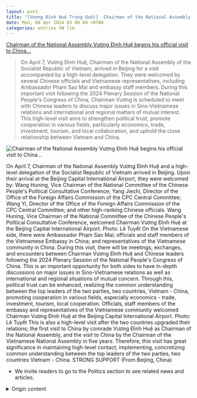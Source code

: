 ```yaml
---
layout: post
title: "[Vương Đình Huệ Trung Quốc]  Chairman of the National Assembly Vương Đình Huệ begins his official visit to China..."
date: Mon, 08 Apr 2024 03 00 00 +0700
categories: entries VN llm
---
```

[ Chairman of the National Assembly Vương Đình Huệ begins his official visit to China...](https://www.qdnd.vn/chinh-tri/tin-tuc/chu-tich-quoc-hoi-vuong-dinh-hue-den-bac-kinh-bat-dau-tham-chinh-thuc-nuoc-cong-hoa-nhan-dan-trung-hoa-771737)

> On April 7, Vương Đình Huệ, Chairman of the National Assembly of the Socialist Republic of Vietnam, arrived in Beijing for a visit accompanied by a high-level delegation. They were welcomed by several Chinese officials and Vietnamese representatives, including Ambassador Phạm Sao Mai and embassy staff members. During this important visit following the 2024 Plenary Session of the National People's Congress of China, Chairman Vương is scheduled to meet with Chinese leaders to discuss major issues in Sino-Vietnamese relations and international and regional matters of mutual interest. This high-level visit aims to strengthen political trust, promote cooperation in various fields, particularly economics, trade, investment, tourism, and local collaboration, and uphold the close relationship between Vietnam and China.

![ Chairman of the National Assembly Vương Đình Huệ begins his official visit to China...](https://file3.qdnd.vn/data/images/0/2024/04/07/upload_2058/26.jpg?w=400)

 On April 7, Chairman of the National Assembly Vương Đình Huệ and a high-level delegation of the Socialist Republic of Vietnam arrived in Beijing.
Upon their arrival at the Beijing Capital International Airport, they were welcomed by: Wang Huning, Vice Chairman of the National Committee of the Chinese People's Political Consultative Conference; Yang Jiechi, Director of the Office of the Foreign Affairs Commission of the CPC Central Committee; Wang Yi, Director of the Office of the Foreign Affairs Commission of the CPC Central Committee; and other high-ranking Chinese officials.
Wang Huning, Vice Chairman of the National Committee of the Chinese People's Political Consultative Conference, welcomed Chairman Vương Đình Huệ at the Beijing Capital International Airport. Photo: Lê Tuyết
On the Vietnamese side, there were Ambassador Phạm Sao Mai; officials and staff members of the Vietnamese Embassy in China; and representatives of the Vietnamese community in China.
During this visit, there will be meetings, exchanges, and encounters between Chairman Vương Đình Huệ and Chinese leaders following the 2024 Plenary Session of the National People's Congress of China.
This is an important opportunity for both sides to have in-depth discussions on major issues in Sino-Vietnamese relations as well as international and regional situations of mutual concern. Through this, political trust can be enhanced, realizing the common understanding between the top leaders of the two parties, two countries, Vietnam - China, promoting cooperation in various fields, especially economics - trade, investment, tourism, local cooperation.
Officials, staff members of the embassy and representatives of the Vietnamese community welcomed Chairman Vương Đình Huệ at the Beijing Capital International Airport. Photo: Lê Tuyết
This is also a high-level visit after the two countries upgraded their relations; the first visit to China by comrade Vương Đình Huệ as Chairman of the National Assembly, and the visit to China by the Chairman of the Vietnamese National Assembly in five years. Therefore, this visit has great significance in maintaining high-level contact, implementing, concretizing common understanding between the top leaders of the two parties, two countries Vietnam - China.
STRONG SUPPORT (From Beijing, China)
* We invite readers to go to the Politics section to see related news and articles.

<details>
  <summary>Origin content</summary>
  ---
layout: post
title: " [Vương Đình Huệ Trung Quốc] Chủ tịch Quốc hội Vương Đình Huệ bắt đầu thăm chính thức Trung ..."
date: Mon, 08 Apr 2024 03:00:00 +0700
categories: entries VN
---
[Chủ tịch Quốc hội Vương Đình Huệ bắt đầu thăm chính thức Trung ...](https://www.qdnd.vn/chinh-tri/tin-tuc/chu-tich-quoc-hoi-vuong-dinh-hue-den-bac-kinh-bat-dau-tham-chinh-thuc-nuoc-cong-hoa-nhan-dan-trung-hoa-771737)

![Chủ tịch Quốc hội Vương Đình Huệ bắt đầu thăm chính thức Trung ...](https://file3.qdnd.vn/data/images/0/2024/04/07/upload_2058/26.jpg?w=400)

Chiều 7-4, Chủ tịch Quốc hội Vương Đình Huệ và Đoàn đại biểu cấp cao nước Cộng hòa xã hội chủ nghĩa Việt Nam đã tới Bắc Kinh.

Đón Chủ tịch Quốc hội Vương Đình Huệ và đoàn tại sân bay quốc tế Thủ đô Bắc Kinh, về phía Trung Quốc có: Phó ủy viên trưởng Ủy ban Thường vụ Nhân đại toàn quốc Trung Quốc Vương Đông Minh; Phó tổng Thư ký Nhân đại toàn quốc Trung Quốc Hồ Hiểu Lê; Cục trưởng Cục Đối ngoại Nhân đại toàn quốc Trung Quốc Vương Văn và một số quan chức cấp cao Nhân đại toàn quốc Trung Quốc.

Đồng chí Vương Đông Minh, Phó ủy viên trưởng Ủy ban Thường vụ Nhân đại toàn quốc Trung Quốc đón Chủ tịch Quốc hội Vương Đình Huệ tại sân bay quốc tế Bắc Kinh. Ảnh: Lê Tuyết

Về phía Việt Nam có Đại sứ Việt Nam tại Trung Quốc Phạm Sao Mai; cán bộ, nhân viên Đại sứ quán Việt Nam tại Trung Quốc và đại diện cộng đồng người Việt Nam tại Trung Quốc.

Trong chuyến thăm sẽ diễn ra các cuộc hội đàm, hội kiến, tiếp xúc giữa Chủ tịch Quốc hội Vương Đình Huệ với lãnh đạo chủ chốt của Đảng, Nhà nước và địa phương Trung Quốc ngay sau Kỳ họp Lưỡng hội năm 2024 của Trung Quốc.

Đây sẽ là dịp quan trọng để hai bên đi sâu trao đổi ở tầm chiến lược về các vấn đề lớn trong quan hệ song phương cũng như tình hình quốc tế, khu vực cùng quan tâm. Qua đó, tăng cường hơn nữa tin cậy chính trị, hiện thực hóa nhận thức chung giữa lãnh đạo cao nhất hai Đảng, hai nước Việt Nam – Trung Quốc, thúc đẩy hợp tác trên các lĩnh vực, nhất là kinh tế - thương mại, đầu tư, du lịch, hợp tác địa phương.

Cán bộ, nhân viên Đại sứ quán và đại diện cộng đồng người Việt Nam đón Chủ tịch Quốc hội Vương Đình Huệ tại sân bay quốc tế Bắc Kinh. Ảnh: Lê Tuyết

Đây cũng là chuyến thăm cấp cao đầu tiên sau khi hai nước nâng tầm quan hệ; là chuyến thăm Trung Quốc đầu tiên của đồng chí Vương Đình Huệ trên cương vị Chủ tịch Quốc hội, cũng là chuyến thăm Trung Quốc của Chủ tịch Quốc hội Việt Nam sau 5 năm. Do đó, chuyến thăm có ý nghĩa hết sức quan trọng trong việc duy trì đà tiếp xúc cấp cao, triển khai, cụ thể hóa nhận thức chung giữa lãnh đạo cao nhất hai Đảng, hai nước Việt Nam - Trung Quốc.

MẠNH HƯNG (Từ Thủ đô Bắc Kinh, Trung Quốc)

* Mời bạn đọc vào chuyên mục Chính trị xem các tin, bài liên quan.


</details>
